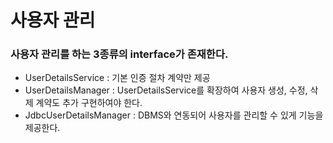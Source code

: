 # 사용자 관리

### 사용자 관리를 하는 3종류의 interface가 존재한다.

- UserDetailsService : 기본 인증 절차 계약만 제공
- UserDetailsManager : UserDetailsService를 확장하여 사용자 생성, 수정, 삭제 계약도 추가 구현하여야 한다.
- JdbcUserDetailsManager : DBMS와 연동되어 사용자를 관리할 수 있게 기능을 제공한다.
